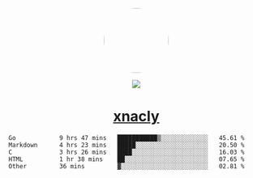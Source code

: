 <p align="center">
  <img style="border-radius: 100px" width="128" height="128" src="https://avatars.githubusercontent.com/u/47723417?v=4"/>
</p>
<p align="center">
  <img src="https://komarev.com/ghpvc/?username=xnacly&&style=flat-square"/>
</p>

<h1 align="center"><a href="https://xnacly.me"> xnacly</a> </h1>

<!--START_SECTION:waka-->

```text
Go            9 hrs 47 mins   ███████████▒░░░░░░░░░░░░░   45.61 %
Markdown      4 hrs 23 mins   █████░░░░░░░░░░░░░░░░░░░░   20.50 %
C             3 hrs 26 mins   ████░░░░░░░░░░░░░░░░░░░░░   16.03 %
HTML          1 hr 38 mins    ██░░░░░░░░░░░░░░░░░░░░░░░   07.65 %
Other         36 mins         ▓░░░░░░░░░░░░░░░░░░░░░░░░   02.81 %
```

<!--END_SECTION:waka-->
